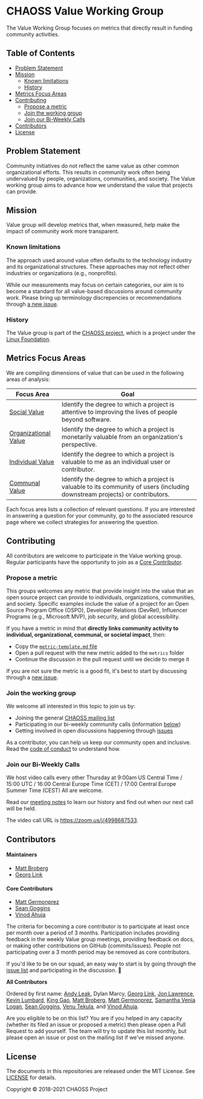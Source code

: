 # CHAOSS Value Working Group

The Value Working Group focuses on metrics that directly result in funding community activities.

## Table of Contents

  - [Problem Statement](#problem-statement)
  - [Mission](#mission)
    - [Known limitations](#known-limitations)
    - [History](#history)
  - [Metrics Focus Areas](#metrics-focus-areas)
  - [Contributing](#contributing)
    - [Propose a metric](#propose-a-metric)
    - [Join the working group](#join-the-working-group)
    - [Join our Bi-Weekly Calls](#Join-our-bi-weekly-calls)
  - [Contributors](#contributors)
  - [License](#license)

## Problem Statement 

Community initiatives do not reflect the same value as other common organizational efforts. This results in community work often being undervalued by people, organizations, communities, and society. The Value working group aims to advance how we understand the value that projects can provide. 

## Mission

Value group will develop metrics that, when measured, help make the impact of community work more transparent. 

### Known limitations

The approach used around value often defaults to the technology industry and its organizational structures. These approaches may not reflect other industries or organizations (e.g., nonprofits). 

While our measurements may focus on certain categories, our aim is to become a standard for all value-based discussions around community work. Please bring up terminology discrepencies or recommendations through [a new issue](https://github.com/chaoss/wg-value/issues).

### History 

The Value group is part of the [CHAOSS project](https://chaoss.community/), which is a project under the [Linux Foundation](https://www.linuxfoundation.org/).

## Metrics Focus Areas

We are compiling dimensions of value that can be used in the following areas of analysis:

| Focus Area | Goal |
| --- | --- |
|[Social Value](focus-areas/social-value/) | Identify the degree to which a project is attentive to improving the lives of people beyond software.|
|[Organizational Value](focus-areas/organizational-value/) | Identify the degree to which a project is monetarily valuable from an organization's perspective.|
|[Individual Value](focus-areas/individual-value/) | Identify the degree to which a project is valuable to me as an individual user or contributor.|
|[Communal Value](focus-areas/communal-value/) | Identify the degree to which a project is valuable to its community of users (including downstream projects) or contributors.|

Each focus area lists a collection of relevant questions. If you are interested in answering a question for your community, go to the associated resource page where we collect strategies for answering the question.

## Contributing

All contributors are welcome to participate in the Value working group. Regular participants have the opportunity to join as a [Core Contributor](#core-contributors). 

### Propose a metric

This groups welcomes any metric that provide insight into the value that an open source project can provide to individuals, organizations, communities, and society. Specific examples include the value of a project for an Open Source Program Office (OSPO), Developer Relations (DevRel), Influencer Programs (e.g., Microsoft MVP), job security, and global accessibility. 

If you have a metric in mind that **directly links community activity to individual, organizational, communal, or societal impact**, then:

- Copy the [`metric-template.md` file](https://github.com/chaoss/metrics/blob/master/resources/metrics-template.md)
- Open a pull request with the new metric added to the `metrics` folder
- Continue the discussion in the pull request until we decide to merge it

If you are not sure the metric is a good fit, it's best to start by discussing through a [new issue](https://github.com/chaoss/wg-value/issues).

### Join the working group

We welcome all interested in this topic to join us by:

* Joining the general [CHAOSS mailing list](https://lists.linuxfoundation.org/mailman/listinfo/chaoss)
* Participating in our bi-weekly community calls (information [below](https://github.com/chaoss/wg-value#join-our-weekly-calls))
* Getting involved in open discussions happening through [issues](https://github.com/chaoss/wg-value/issues)

As a contributor, you can help us keep our community open and inclusive. Read the [code of conduct](code-of-conduct.md) to understand how.

### Join our Bi-Weekly Calls 

We host video calls every other Thursday at 9:00am US Central Time / 15:00 UTC / 16:00 Central Europe Time (CET) / 17:00 Central Europe Summer Time (CEST) All are welcome.

Read our [meeting notes][notes] to learn our history and find out when our next call will be held.

[notes]: https://docs.google.com/document/d/1Bf6a1Ywi4m0Ywo4vuBBp3Q9_AA_QKbWf99WxAqRbpMw/edit

The video call URL is https://zoom.us/j/4998687533.  

## Contributors

#### Maintainers

- [Matt Broberg](https://github.com/mbbroberg)
- [Georg Link](https://github.com/georglink)

#### Core Contributors

- [Matt Germonprez](https://github.com/germonprez)
- [Sean Goggins](https://github.com/sgoggins)
- [Vinod Ahuja](https://github.com/vinodkahuja)

The criteria for becoming a core contributor is to participate at least once per month over a period of 3 months.  Participation includes providing feedback in the weekly Value group meetings, providing feedback on docs, or making
other contributions on GitHub (commits/issues).  People not participating over a 3 month period may be removed as core contributors.

If you'd like to be on our squad, an easy way to start is by going through the
[issue list](https://github.com/chaoss/wg-value/issues) and participating in the discussion. :tada:

**All Contributors**

Ordered by first name: 
[Andy Leak](https://github.com/andyl),
Dylan Marcy, 
[Georg Link](https://github.com/georglink),
[Jon Lawrence](https://github.com/Jon-Neoworks),
[Kevin Lumbard](https://github.com/klumb),
[King Gao](https://github.com/king-gao), 
[Matt Broberg](https://github.com/mbbroberg),
[Matt Germonprez](https://github.com/germonprez),
[Samantha Venia Logan](https://github.com/samanthavenialogan),
[Sean Goggins](https://github.com/sgoggins),
[Venu Tekula](https://github.com/vchrombie),
and [Vinod Ahuja](https://github.com/vinodkahuja).

Are you eligible to be on this list? You are if you helped in any capacity (whether its filed an issue or proposed a metric) then please open a Pull Request to add yourself. The team will try to update this list monthly, but please open an issue or post on the mailing list if we've missed anyone.

## License

The documents in this repositories are released under the MIT License. See [LICENSE](LICENSE) for details.

Copyright © 2018-2021 CHAOSS Project
